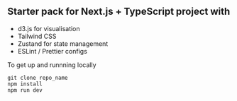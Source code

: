 ## Starter pack for Next.js + TypeScript project with 

- d3.js for visualisation
- Tailwind CSS
- Zustand for state management 
- ESLint / Prettier configs

To get up and runnning locally

```
git clone repo_name
npm install
npm run dev
```